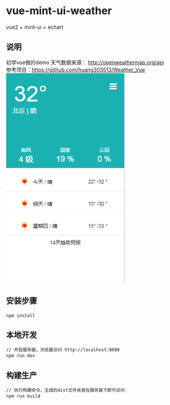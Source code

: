 # vue-mint-ui-weather #
vue2 + mint-ui + echart </br>

## 说明 ##
初学vue做的demo
天气数据来源： http://openweathermap.org/api </br>
参考项目：https://github.com/huang303513/Weather_Vue </br>
![home](https://github.com/hhtpi/vue-weather/blob/master/static/img/main.png)

## 安装步骤 ##
	npm install

## 本地开发 ##

	// 开启服务器，浏览器访问 http://localhost:8080
	npm run dev

## 构建生产 ##

	// 执行构建命令，生成的dist文件夹放在服务器下即可访问
	npm run build
